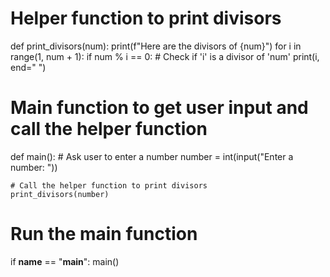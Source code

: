 <!-- Problem Statement
Write the helper function print_divisors(num), which takes in a number and prints all of its divisors (all the numbers from 1 to num inclusive that num can be cleanly divided by (there is no remainder to the division). Don't forget to call your function in main()!

Here's a sample run (user input is in blue):

Enter a number: 12 Here are the divisors of 12 1 2 3 4 6 12 -->

# Helper function to print divisors
def print_divisors(num):
    print(f"Here are the divisors of {num}")
    for i in range(1, num + 1):
        if num % i == 0:  # Check if 'i' is a divisor of 'num'
            print(i, end=" ")

# Main function to get user input and call the helper function
def main():
    # Ask user to enter a number
    number = int(input("Enter a number: "))
    
    # Call the helper function to print divisors
    print_divisors(number)

# Run the main function
if __name__ == "__main__":
    main()
